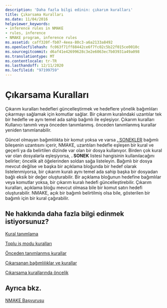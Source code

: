 ```yaml
---
description: 'Daha fazla bilgi edinin: çıkarım kuralları'
title: Çıkarsama Kuralları
ms.date: 11/04/2016
helpviewer_keywords:
- inference rules in NMAKE
- rules, inference
- NMAKE program, inference rules
ms.assetid: caff320f-fb07-4eea-80c3-a6a2133a8492
ms.openlocfilehash: fc063f71ff88442ce6f7fc02c5b22f015ce0010c
ms.sourcegitcommit: d6af41e42699628c3e2e6063ec7b03931a49a098
ms.translationtype: MT
ms.contentlocale: tr-TR
ms.lasthandoff: 12/11/2020
ms.locfileid: "97199759"
---
```

# <a name="inference-rules"></a>Çıkarsama Kuralları

Çıkarım kuralları hedefleri güncelleştirmek ve hedeflere yönelik bağımlıları çıkarmayı sağlamak için komutlar sağlar. Bir çıkarım kuralındaki uzantılar tek bir hedefle ve aynı temel ada sahip bağımlı ile eşleşiyor. Çıkarım kuralları Kullanıcı tanımlı veya önceden tanımlanmış. önceden tanımlanmış kurallar yeniden tanımlanabilir.

Güncel olmayan bağımlılıkta bir komut yoksa ve varsa [. SONEKLER](dot-directives.md) bağımlı bileşenin uzantısını içerir, NMAKE, uzantıları hedefle eşleşen bir kural ve geçerli ya da belirtilen dizinde var olan bir dosya kullanıyor. Birden çok kural var olan dosyalarla eşleşiyorsa, **. SONEK** listesi hangisinin kullanılacağını belirler; öncelik alt öğelerinden soldan sağa listeleyin. Bağımlı bir dosya mevcut değilse ve başka bir açıklama bloğunda bir hedef olarak listelenmiyorsa, bir çıkarım kuralı aynı temel ada sahip başka bir dosyadan bağlı eksik bir değer oluşturabilir. Bir açıklama bloğunun hedefine bağımlılar veya komutlar yoksa, bir çıkarım kuralı hedefi güncelleştirebilir. Çıkarım kuralları, açıklama bloğu mevcut olmasa bile bir komut satırı hedefi oluşturabilir. NMAKE, açık bir bağımlı belirtilmiş olsa bile, gösterilen bir bağımlı için bir kural çağırabilir.

## <a name="what-do-you-want-to-know-more-about"></a>Ne hakkında daha fazla bilgi edinmek istiyorsunuz?

[Kural tanımlama](defining-a-rule.md)

[Toplu iş modu kuralları](batch-mode-rules.md)

[Önceden tanımlanmış kurallar](predefined-rules.md)

[Çıkarsanan bağımlılıklar ve kurallar](inferred-dependents-and-rules.md)

[Çıkarsama kurallarında öncelik](precedence-in-inference-rules.md)

## <a name="see-also"></a>Ayrıca bkz.

[NMAKE Başvurusu](nmake-reference.md)
